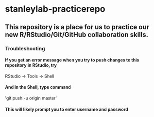 # stanleylab-practicerepo

## This repository is a place for us to practice our new R/RStudio/Git/GitHub collaboration skills.

### Troubleshooting 
#### If you get an error message when you try to push changes to this repository in RStudio, try
RStudio -> Tools -> Shell
#### And in the Shell, type command
'git push -u origin master'
#### This will likely prompt you to enter username and password
